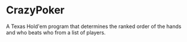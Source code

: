# CrazyPoker
A Texas Hold'em program that determines the ranked order of the hands and who beats who from a list of players.
